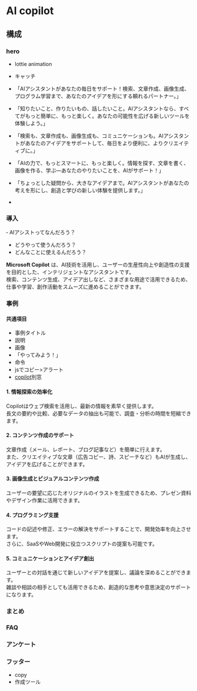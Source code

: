 # AI copilot

## 構成

### hero
- lottie animation
- キャッチ
 - 「AIアシスタントがあなたの毎日をサポート！検索、文章作成、画像生成、プログラム学習まで、あなたのアイデアを形にする頼れるパートナー。」
 - 「知りたいこと、作りたいもの、話したいこと。AIアシスタントなら、すべてがもっと簡単に、もっと楽しく。あなたの可能性を広げる新しいツールを体験しよう。」
 - 「検索も、文章作成も、画像生成も、コミュニケーションも。AIアシスタントがあなたのアイデアをサポートして、毎日をより便利に、よりクリエイティブに。」
 - 「AIの力で、もっとスマートに、もっと楽しく。情報を探す、文章を書く、画像を作る、学ぶ—あなたのやりたいことを、AIがサポート！」
 - 「ちょっとした疑問から、大きなアイデアまで。AIアシスタントがあなたの考えを形にし、創造と学びの新しい体験を提供します。」

- 
### 導入
‐ AIアシストってなんだろう？ 
- どうやって使うんだろう？ 
- どんなことに使えるんだろう？

**Microsoft Copilot** は、AI技術を活用し、ユーザーの生産性向上や創造性の支援を目的とした、インテリジェントなアシスタントです。  
検索、コンテンツ生成、アイデア出しなど、さまざまな用途で活用できるため、仕事や学習、創作活動をスムーズに進めることができます。
### 事例
#### 共通項目
- 事例タイトル
- 説明
- 画像
- 「やってみよう！」
 - 命令
  - jsでコピー>アラート
 - [copilot](https://copilot.microsoft.com/)別窓
#### 1. **情報探索の効率化**  
Copilotはウェブ検索を活用し、最新の情報を素早く提供します。  
長文の要約や比較、必要なデータの抽出も可能で、調査・分析の時間を短縮できます。

#### 2. **コンテンツ作成のサポート**  
文章作成（メール、レポート、ブログ記事など）を簡単に行えます。  
また、クリエイティブな文章（広告コピー、詩、スピーチなど）もAIが生成し、アイデアを広げることができます。

#### 3. **画像生成とビジュアルコンテンツ作成**  
ユーザーの要望に応じたオリジナルのイラストを生成できるため、プレゼン資料やデザイン作業に活用できます。

#### 4. **プログラミング支援**  
コードの記述や修正、エラーの解決をサポートすることで、開発効率を向上させます。  
さらに、SaaSやWeb開発に役立つスクリプトの提案も可能です。

#### 5. **コミュニケーションとアイデア創出**  
ユーザーとの対話を通じて新しいアイデアを提案し、議論を深めることができます。  
雑談や相談の相手としても活用できるため、創造的な思考や意思決定のサポートになります。

### まとめ
### FAQ
### アンケート
### フッター
- copy
- 作成ツール
